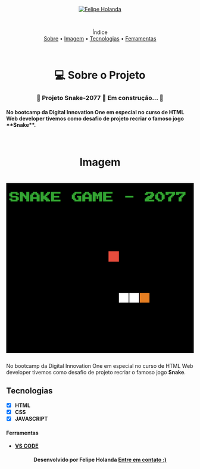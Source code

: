 <p align="center">
   <a href="https://www.linkedin.com/in/felipe-holanda-de-freitas-3a91281a2/">
      <img alt="Felipe Holanda" src="https://img.shields.io/badge/-Felipe Holanda-blue?style=flat&logo=Linkedin&logoColor=bluee" />
   </a>
</p>

<br>

<p align="center">Índice<br>
<a href="#sobre">Sobre</a> •
<a href="#Imagem">Imagem</a> •
<a href="#Tecnologias-">Tecnologias</a> •
<a href="#Ferramentas">Ferramentas</a></p>

<br>

<h1 align="center">💻 Sobre o Projeto</h1>
 <h3 align="center"> 🚧 Projeto Snake-2077 🚀 Em construção... 🚧</h4>
   <h4>No bootcamp da Digital Innovation One em especial no curso de HTML Web developer  tivemos como desafio de projeto recriar o famoso jogo **Snake**.</h3>
  
  <br>

<h1 align="center">Imagem</h1>

<h1 align="center">
   <img alt="Readme" title="Readme" src="Animação.gif"/>
</h1>

No bootcamp da Digital Innovation One em especial no curso de HTML Web developer  tivemos como desafio de projeto recriar o famoso jogo **Snake**.


## Tecnologias

- [x] **HTML**
- [x] **CSS**
- [x] **JAVASCRIPT**

#### Ferramentas

- [**VS CODE**](https://code.visualstudio.com/)


<h4 align=center>Desenvolvido por Felipe Holanda <a href="https://www.linkedin.com/in/felipe-holanda-de-freitas-3a91281a2/"><strong>Entre em contato</strong> :)</a></a></h4>
